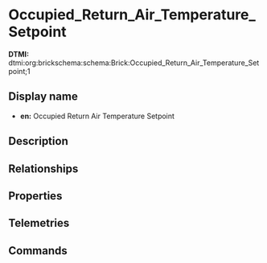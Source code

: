 # Occupied_Return_Air_Temperature_Setpoint
**DTMI:** dtmi:org:brickschema:schema:Brick:Occupied_Return_Air_Temperature_Setpoint;1
## Display name
- **en:** Occupied Return Air Temperature Setpoint
## Description
## Relationships
## Properties
## Telemetries
## Commands
